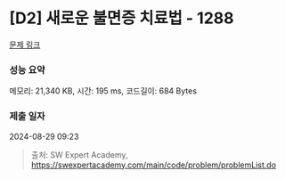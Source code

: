 # [D2] 새로운 불면증 치료법 - 1288 

[문제 링크](https://swexpertacademy.com/main/code/problem/problemDetail.do?contestProbId=AV18_yw6I9MCFAZN) 

### 성능 요약

메모리: 21,340 KB, 시간: 195 ms, 코드길이: 684 Bytes

### 제출 일자

2024-08-29 09:23



> 출처: SW Expert Academy, https://swexpertacademy.com/main/code/problem/problemList.do